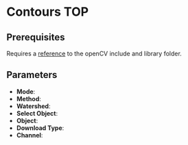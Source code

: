 # Contours TOP

## Prerequisites
Requires a [reference](https://github.com/TouchDesigner/CustomOperatorSamples#referencing-opencv-libraries) to the openCV include and library folder.

## Parameters
* **Mode**:
* **Method**:
* **Watershed**:
* **Select Object**:
* **Object**:
* **Download Type**:
* **Channel**:

